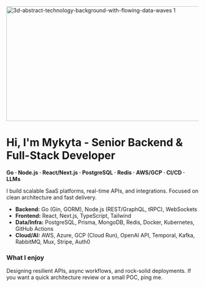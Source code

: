 <img width="1000" height="300" alt="3d-abstract-technology-background-with-flowing-data-waves 1" src="https://github.com/user-attachments/assets/7cee07c4-f4ed-4a2c-99eb-c5245588b30d" />

# Hi, I'm Mykyta - Senior Backend & Full-Stack Developer

**Go · Node.js · React/Next.js · PostgreSQL · Redis · AWS/GCP · CI/CD · LLMs**

I build scalable SaaS platforms, real-time APIs, and integrations. Focused on clean architecture and fast delivery.

- **Backend:** Go (Gin, GORM), Node.js (REST/GraphQL, tRPC), WebSockets
- **Frontend:** React, Next.js, TypeScript, Tailwind
- **Data/Infra:** PostgreSQL, Prisma, MongoDB, Redis, Docker, Kubernetes, GitHub Actions
- **Cloud/AI:** AWS, Azure, GCP (Cloud Run), OpenAI API, Temporal, Kafka, RabbitMQ, Mux, Stripe, Auth0

### What I enjoy
Designing resilient APIs, async workflows, and rock-solid deployments. If you want a quick architecture review or a small POC, ping me.
